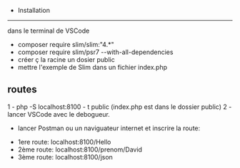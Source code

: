- Installation
---------------------------------------------------------
dans le terminal de VSCode
 * composer require slim/slim:"4.*"
 * composer require slim/psr7  --with-all-dependencies
 * créer ç la racine un dosier public
 * mettre l'exemple de Slim dans un fichier index.php
 
 routes
 -------------------------------------
1 - php -S localhost:8100 - t public (index.php est dans le dossier public)
2 - lancer VSCode avec le debogueur.
  - lancer Postman ou un naviguateur internet et inscrire la route:
  * 1ere route: localhost:8100/Hello
  * 2ème route: localhost:8100/prenom/David
  * 3ème route: localhost:8100/json
